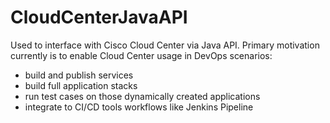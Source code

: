 # CloudCenterJavaAPI

Used to interface with Cisco Cloud Center via Java API.
Primary motivation currently is to enable Cloud Center usage in DevOps scenarios:
- build and publish services
- build full application stacks
- run test cases on those dynamically created applications
- integrate to CI/CD tools workflows like Jenkins Pipeline
